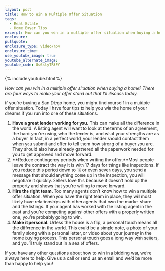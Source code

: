 ```yaml
---
layout: post
title: How to Win a Multiple Offer Situation
tags:
  - Real Estate
  - Home Buyer Tips
excerpt: How can you win in a multiple offer situation when buying a home? There are four ways to make your offer stand out that I’ll discuss today.
enclosure:
pullquote:
enclosure_type: video/mp4
enclosure_time:
use_youtube_image: true
youtube_alternate_image:
youtube_code: Us6slyTRkFY
---
```



{% include youtube.html %}

*How can you win in a multiple offer situation when buying a home? There are four ways to make your offer stand out that I’ll discuss today.*

If you’re buying a San Diego home, you might find yourself in a multiple offer situation. Today I have four tips to help you win the home of your dreams if you run into one of these situations.

1. **Have a great lender working for you.** This can make all the difference in the world. A listing agent will want to look at the terms of an agreement, the bank you’re using, who the lender is, and what your strengths are as a buyer. In fact, in a perfect world, your lender should contact them when you submit and offer to tell them how strong of a buyer you are. They should also have already gathered all the paperwork needed for you to get approved and move forward.
2. **Reduce contingency periods when writing the offer.**Most people leave the contract the way it is with 17 days for things like inspections. If you reduce this period down to 10 or even seven days, you send a message that should anything come up in the inspection, you will negotiate it quickly. Sellers love this because it doesn’t hold up the property and shows that you’re willing to move forward.
3. **Hire the right team.** Too many agents don’t know how to win a multiple offer situation. When you have the right team in place, they will most likely have relationships with other agents that own the market share and the listings. If your agent has worked with the listing agent in the past and you’re competing against other offers with a properly written one, you’re probably going to win.
4. **Make it personal**. Unless the house is a flip, a personal touch means all the difference in the world. This could be a simple note, a photo of your family along with a personal letter, or video about your journey in the home buying process. This personal touch goes a long way with sellers, and you’ll truly stand out in a sea of offers.

If you have any other questions about how to win in a bidding war, we’re always here to help. Give us a call or send us an email and we’d be more than happy to help you!